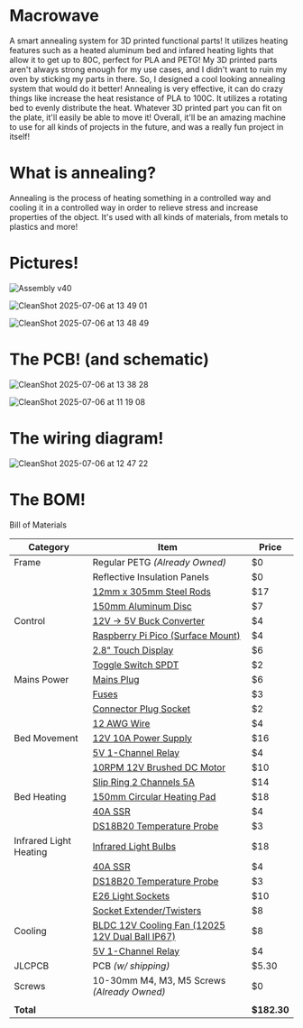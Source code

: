 # Macrowave

A smart annealing system for 3D printed functional parts! It utilizes heating features such as a heated aluminum bed and infared heating lights that allow it to get up to 80C, perfect for PLA and PETG! My 3D printed parts
aren't always strong enough for my use cases, and I didn't want to ruin my oven by sticking my parts in there. So, I designed a cool looking annealing system that would do it better! Annealing is very effective, it can do crazy things like increase the heat resistance of PLA to 100C. It utilizes a rotating bed to evenly distribute the heat. Whatever 3D printed part you can fit on the plate, it'll easily be able to move it! Overall, it'll be an amazing machine to use for all kinds of projects in the future, and was a really fun project in itself!

<h1>What is annealing?</h1>

Annealing is the process of heating something in a controlled way and cooling it in a controlled way in order to relieve stress and increase properties of the object. It's used with all kinds of materials, from metals to plastics and more!

<h1>Pictures!</h1>

![Assembly v40](https://github.com/user-attachments/assets/96ba6657-4704-4985-aed6-d49fc6da6032)

![CleanShot 2025-07-06 at 13 49 01](https://github.com/user-attachments/assets/6944bb38-9eb7-44a7-b28d-d11b921c79ef)

![CleanShot 2025-07-06 at 13 48 49](https://github.com/user-attachments/assets/3742120c-26ff-47f7-8c03-b47f6d027bf8)

<h1>The PCB! (and schematic)</h1>

![CleanShot 2025-07-06 at 13 38 28](https://github.com/user-attachments/assets/584e56f9-193b-41b4-9055-7b0c963a7b83)


![CleanShot 2025-07-06 at 11 19 08](https://github.com/user-attachments/assets/6e9aea43-e051-440d-a6a6-084cc8729a48)

<h1>The wiring diagram!</h1>

![CleanShot 2025-07-06 at 12 47 22](https://github.com/user-attachments/assets/a83978bc-89b0-4fc0-b871-9527483fc3de)



<h1>The BOM!</h1>
Bill of Materials

| Category           | Item                                                                                  | Price  |
|--------------------|---------------------------------------------------------------------------------------|--------|
| Frame              | Regular PETG *(Already Owned)*                                                        | $0     |
|                    | Reflective Insulation Panels                                                          | $0     |
|                    | [12mm x 305mm Steel Rods](https://www.amazon.com/uxcell-Stainless-Steel-305mm-Working/dp/B0DKXSZ9M8/)  | $17    |
|                    | [150mm Aluminum Disc](https://www.amazon.com/uxcell-Aluminum-Diameter-Thickness-Stamping/dp/B0DQ8H1FZG/) | $7     |
| Control            | [12V → 5V Buck Converter](https://www.aliexpress.us/item/3256808220206305.html)        | $4     |
|                    | [Raspberry Pi Pico (Surface Mount)](https://www.aliexpress.us/item/3256806910537897.html) | $4     |
|                    | [2.8" Touch Display](https://www.aliexpress.us/item/3256806437054690.html)             | $6     |
|                    | [Toggle Switch SPDT](https://www.aliexpress.us/item/2251832806771133.html)             | $2     |
| Mains Power        | [Mains Plug](https://www.aliexpress.us/item/3256805500507047.html)                     | $6     |
|                    | [Fuses](https://www.aliexpress.us/item/3256806781121800.html)                          | $3     |
|                    | [Connector Plug Socket](https://www.aliexpress.us/item/2251832520633643.html)          | $2     |
|                    | [12 AWG Wire](https://www.aliexpress.us/item/3256807619400327.html)                    | $4     |
| Bed Movement       | [12V 10A Power Supply](https://www.amazon.com/Universal-Regulated-Switching-Industrial-Transformer/dp/B0CCL86TGY/) | $16    |
|                    | [5V 1-Channel Relay](https://www.aliexpress.us/item/3256805679282465.html)             | $4     |
|                    | [10RPM 12V Brushed DC Motor](https://www.aliexpress.us/item/2251832801627453.html)     | $10    |
|                    | [Slip Ring 2 Channels 5A](https://www.aliexpress.us/item/2251832799374262.html)        | $14    |
| Bed Heating        | [150mm Circular Heating Pad](https://www.aliexpress.us/item/3256805151930305.html)     | $18    |
|                    | [40A SSR](https://www.aliexpress.us/item/2251832734722079.html)                        | $4     |
|                    | [DS18B20 Temperature Probe](https://www.aliexpress.us/item/3256807353480124.html)      | $3     |
| Infrared Light Heating | [Infrared Light Bulbs](https://www.amazon.com/REPTI-ZOO-Infrared-Reptile-Emitter/dp/B0B5W8XCNH/)  | $18    |
|                    | [40A SSR](https://www.aliexpress.us/item/2251832734722079.html)                        | $4     |
|                    | [DS18B20 Temperature Probe](https://www.aliexpress.us/item/3256807353480124.html)      | $3     |
|                    | [E26 Light Sockets](https://www.amazon.com/Ceramic-Standard-Medimun-Halogen-Incandescent/dp/B07FMRLSWC/) | $10    |
|                    | [Socket Extender/Twisters](https://www.amazon.com/DiCUNO-Extension-All-Directional-Adjustable-Converter/dp/B078WJJ7VZ/) | $8     |
| Cooling            | [BLDC 12V Cooling Fan (12025 12V Dual Ball IP67)](https://www.aliexpress.us/item/3256807400971120.html) | $8     |
|                    | [5V 1-Channel Relay](https://www.aliexpress.us/item/3256805679282465.html)             | $4     |
| JLCPCB             | PCB *(w/ shipping)*                                                                    | $5.30  |
| Screws             | 10-30mm M4, M3, M5 Screws *(Already Owned)*                                           | $0     |
|                    |                                                                                       |        |
| **Total**          |                                                                                       | **$182.30** |

